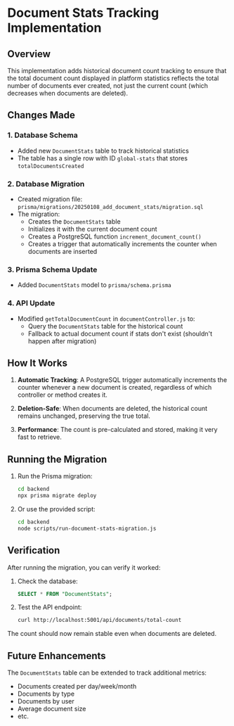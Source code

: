 # Document Stats Tracking Implementation

## Overview
This implementation adds historical document count tracking to ensure that the total document count displayed in platform statistics reflects the total number of documents ever created, not just the current count (which decreases when documents are deleted).

## Changes Made

### 1. Database Schema
- Added new `DocumentStats` table to track historical statistics
- The table has a single row with ID `global-stats` that stores `totalDocumentsCreated`

### 2. Database Migration
- Created migration file: `prisma/migrations/20250108_add_document_stats/migration.sql`
- The migration:
  - Creates the `DocumentStats` table
  - Initializes it with the current document count
  - Creates a PostgreSQL function `increment_document_count()`
  - Creates a trigger that automatically increments the counter when documents are inserted

### 3. Prisma Schema Update
- Added `DocumentStats` model to `prisma/schema.prisma`

### 4. API Update
- Modified `getTotalDocumentCount` in `documentController.js` to:
  - Query the `DocumentStats` table for the historical count
  - Fallback to actual document count if stats don't exist (shouldn't happen after migration)

## How It Works

1. **Automatic Tracking**: A PostgreSQL trigger automatically increments the counter whenever a new document is created, regardless of which controller or method creates it.

2. **Deletion-Safe**: When documents are deleted, the historical count remains unchanged, preserving the true total.

3. **Performance**: The count is pre-calculated and stored, making it very fast to retrieve.

## Running the Migration

1. Run the Prisma migration:
   ```bash
   cd backend
   npx prisma migrate deploy
   ```

2. Or use the provided script:
   ```bash
   cd backend
   node scripts/run-document-stats-migration.js
   ```

## Verification

After running the migration, you can verify it worked:

1. Check the database:
   ```sql
   SELECT * FROM "DocumentStats";
   ```

2. Test the API endpoint:
   ```bash
   curl http://localhost:5001/api/documents/total-count
   ```

The count should now remain stable even when documents are deleted.

## Future Enhancements

The `DocumentStats` table can be extended to track additional metrics:
- Documents created per day/week/month
- Documents by type
- Documents by user
- Average document size
- etc.